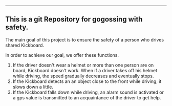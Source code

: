 ------------------------------------------------------------------------------------------------------------------------------------------------------------
This is a git Repository for gogossing with safety.
------------------------------------------------------------------------------------------------------------------------------------------------------------

The main goal of this project is to ensure the safety of a person who drives shared Kickboard. 

In order to achieve our goal, we offer these functions. 

1) If the driver doesn't wear a helmet or more than one person are on board, Kickboard doesn't work. When if a driver takes off his helmet while driving, the speed gradually decreases and eventually stops.
2) If the Kickboard detects an an object close to the front while driving, it slows down a little.
3) If the Kickboard falls down while driving, an alarm sound is activated or a gps value is transmitted to an acquaintance of the driver to get help.
